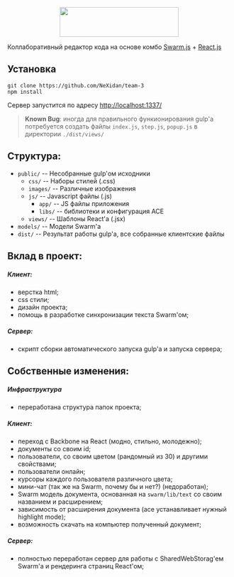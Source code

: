 <p align="center">
  <a href="https://github.com/NeXidan/team-3">
    <img height="67" width="268" src="https://cloud.githubusercontent.com/assets/8440686/5315471/d48a1efa-7c8e-11e4-8a0d-22d4c54ad90d.png">
  </a>
</p>


Коллаборативный редактор кода на основе комбо [Swarm.js](https://github.com/gritzko/swarm) + [React.js](https://github.com/facebook/react)
 
## Установка
 
    git clone https://github.com/NeXidan/team-3
    npm install

Сервер запустится по адресу [http://localhost:1337/](http://localhost:1337/)

> <b>Known Bug</b>: иногда для правильного функионирования gulp'а потребуется создать файлы `index.js`, `step.js`, `popup.js` в директории `./dist/views/`

## Структура:

- `public/` -- Несобранные gulp'ом исходники
    - `css/` -- Наборы стилей (.css)
    - `images/` -- Различные изображения
    - `js/` -- Javascript файлы (.js)
      - `app/` -- JS файлы приложения
      - `libs/` -- библиотеки и конфигурация ACE
    - `views/` -- Шаблоны React'a (.jsx)
- `models/` -- Модели Swarm'a
- `dist/` -- Результат работы gulp'a, все собранные клиентские файлы
 
## Вклад в проект:

##### Клиент:
- верстка html;
- css стили;
- дизайн проекта;
- помощь в разработке синхронизации текста Swarm'ом;

##### Сервер:
- скрипт сборки автоматического запуска gulp'a и запуска сервера;

## Собственные изменения:

##### Инфраструктура
- переработана структура папок проекта;

##### Клиент:
- переход с Backbone на React (модно, стильно, молодежно);
- документы со своим id;
- пользователи, со своим цветом (рандомный из 30) и другими свойствами;
- пользователи онлайн;
- курсоры каждого пользователя различного цвета;
- мини-чат (так же на Swarm, почему бы и нет?) (недоработан);
- Swarm модель документа, основанная на `swarm/lib/text` со своим названием и расширением;
- зависимость от расширения документа (ace устанавливает нужный highlight mode);
- возможность скачать на компьютер полученный документ;

##### Сервер:
- полностью переработан сервер для работы с SharedWebStorag'ем Swarm'a и рендеринга страниц React'ом;
